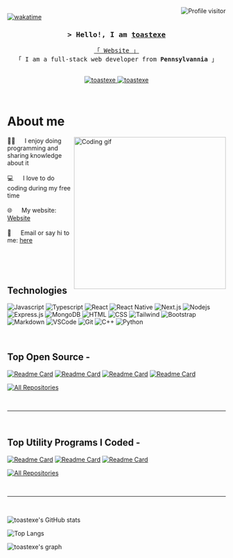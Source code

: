 <!--
<h2 align="center">
  <img src="https://media.giphy.com/media/hvRJCLFzcasrR4ia7z/giphy.gif" width="28">
</h2>
-->

<!--
<p align="center">
  <a href="https://github.com/toastexe"><img src="https://readme-typing-svg.herokuapp.com/?lines=Self%20Taught%20Programmer;Front%20End%20Developer;1.5%2B%20years%20of%20coding%20experience;Always%20learning%20new%20things&center=true&width=380&height=45"></a>
</p>

 -->

<a href="https://komarev.com/ghpvc/?username=toastexe">
  <img align="right" src="https://komarev.com/ghpvc/?username=toastexe&label=Visitors&color=0e75b6&style=flat" alt="Profile visitor" />
</a>


[![wakatime](https://wakatime.com/badge/user/eebb3dd8-d9b2-40de-9b88-6fd6cac99dbc.svg)](https://wakatime.com/@eebb3dd8-d9b2-40de-9b88-6fd6cac99dbc)

<!-- Intro  -->
<h3 align="center">
        <samp>&gt; Hello!, I am
                <b><a target="_blank" href="https://justmetoastexe.vercel.app">toastexe</a></b>
        </samp>
</h3>


<p align="center"> 
  <samp>
    <a href="https://justmetoastexe.vercel.app">「 Website 」</a>
    <br>
    「 I am a full-stack web developer from <b>Pennsylvannia</b> 」
    <br>
    <br>
  </samp>
</p>

<p align="center">
 <a href="https://justmetoastexe.vercel.app" target="blank">
  <img src="https://img.shields.io/badge/Website-327574?style=for-the-badge&logo=medium&logoColor=white" alt="toastexe" />
 </a>
 <a href="https://linkedin.com/in/al-siam" target="_blank">
  <img src="https://img.shields.io/badge/YouTube-e30b3e?style=for-the-badge&logo=youtube&logoColor=white" alt="toastexe"/>
 </a>
 <!-- <a href="https://dev.to/toastexe" target="_blank">
  <img src="https://img.shields.io/badge/dev.to-0A0A0A?style=for-the-badge&logo=dev.to&logoColor=white" alt="toastexe" />
 </a> -->
 <!-- <a href="https://twitter.com/toastexe_dev" target="_blank">
  <img src="https://img.shields.io/badge/Twitter-1DA1F2?style=for-the-badge&logo=twitter&logoColor=white" />
 </a>
 <a href="https://instagram.com/toastexe_dev" target="_blank">
  <img src="https://img.shields.io/badge/Instagram-fe4164?style=for-the-badge&logo=instagram&logoColor=white" alt="toastexe" />
 </a> 
 <a href="https://facebook.com/toastexe.world" target="_blank">
  <img src="https://img.shields.io/badge/Facebook-20BEFF?&style=for-the-badge&logo=facebook&logoColor=white" alt="toastexe"  />
  </a>  -->
</p>
<br />

<!-- About Section -->
 # About me
 
<p>
 <img align="right" width="350" src="/assets/programmer.gif" alt="Coding gif" />
  
 👨‍💻 &emsp; I enjoy doing programming and sharing knowledge about it<br/><br/>
 💻 &emsp; I love to do coding during my free time<br/><br/>
 🌐 &emsp; My website: [Website](https://justmetoastexe.vercel.app/contact)<br/><br/>
 💬 &emsp; Email or say hi to me: [here](https://justmetoastexe.vercel.app/contact)

</p>

<br/>
<br/>
<br/>

## Technologies

![Javascript](https://img.shields.io/badge/Javascript-F0DB4F?style=for-the-badge&labelColor=black&logo=javascript&logoColor=F0DB4F)
![Typescript](https://img.shields.io/badge/Typescript-007acc?style=for-the-badge&labelColor=black&logo=typescript&logoColor=007acc)
![React](https://img.shields.io/badge/-React-61DBFB?style=for-the-badge&labelColor=black&logo=react&logoColor=61DBFB)
![React Native](https://img.shields.io/badge/React_Native-20232A?style=for-the-badge&logo=react&logoColor=61DAFB)
![Next.js](https://img.shields.io/badge/next.js-000000?style=for-the-badge&logo=nextdotjs&logoColor=white)
![Nodejs](https://img.shields.io/badge/Nodejs-3C873A?style=for-the-badge&labelColor=black&logo=node.js&logoColor=3C873A)
![Express.js](https://img.shields.io/badge/Express.js-000000?style=for-the-badge&logo=express&logoColor=white)
![MongoDB](https://img.shields.io/badge/MongoDB-4EA94B?style=for-the-badge&logo=mongodb&logoColor=white)
![HTML](https://img.shields.io/badge/HTML-E34F26?style=for-the-badge&logo=html5&logoColor=white)
![CSS](https://img.shields.io/badge/CSS-1572B6?style=for-the-badge&logo=css3&logoColor=white)
![Tailwind](https://img.shields.io/badge/Tailwind_CSS-092749?style=for-the-badge&logo=tailwindcss&logoColor=06B6D4&labelColor=000000)
![Bootstrap](https://img.shields.io/badge/Bootstrap-563D7C?style=for-the-badge&logo=bootstrap&logoColor=white)
![Markdown](https://img.shields.io/badge/Markdown-000000?style=for-the-badge&logo=markdown&logoColor=white)
![VSCode](https://img.shields.io/badge/Visual_Studio-0078d7?style=for-the-badge&logo=visual%20studio&logoColor=white)
![Git](https://img.shields.io/badge/Git-F05032?style=for-the-badge&logo=git&logoColor=white)
![C++](https://img.shields.io/badge/C++-%2300599C.svg?&style=for-the-badge&logo=c%2B%2B&logoColor=white)
![Python](https://img.shields.io/badge/Python-%2300599C.svg?&style=for-the-badge&logo=c%2B%2B&logoColor=white)

<br/>

## Top Open Source -
[![Readme Card](https://toastexeactivitystats.vercel.app/api/pin/?username=toastexeBit&repo=toastexeBot)](https://github.com/toastexeBit/toastexeBot)
[![Readme Card](https://toastexeactivitystats.vercel.app/api/pin/?username=toastexeBit&repo=Cup)](https://github.com/toastexeBit/Cup)
[![Readme Card](https://toastexeactivitystats.vercel.app/api/pin/?username=toastexeBit&repo=toastexeOS)](https://github.com/toastexeBit/toastexeOS)
[![Readme Card](https://toastexeactivitystats.vercel.app/api/pin/?username=toastexeBit&repo=toastexezhs)](https://github.com/toastexeBit/toastexezhs)

<p align="left">
  <a href="https://github.com/toastexeBit?tab=repositories" target="_blank"><img alt="All Repositories" title="All Repositories" src="https://img.shields.io/badge/-All%20Repos-2962FF?style=for-the-badge&logo=koding&logoColor=white"/></a>
</p>

<br/>
<hr/>
<br/>

## Top Utility Programs I Coded -
[![Readme Card](https://toastexeactivitystats.vercel.app/api/pin/?username=toastexeBit&repo=toastexeGraphTools)](https://github.com/toastexeBit/toastexeGraphTools)
[![Readme Card](https://toastexeactivitystats.vercel.app/api/pin/?username=toastexeBit&repo=toastexeActivityStats)](https://github.com/toastexeBit/toastexeActivityStats)
[![Readme Card](https://toastexeactivitystats.vercel.app/api/pin/?username=toastexeBit&repo=toastexezhs)](https://github.com/toastexeBit/toastexezhs)

<p align="left">
  <a href="https://github.com/toastexeBit?tab=repositories" target="_blank"><img alt="All Repositories" title="All Repositories" src="https://img.shields.io/badge/-All%20Repos-2962FF?style=for-the-badge&logo=koding&logoColor=white"/></a>
</p>

<br/>
<hr/>
<br/>

![toastexe's GitHub stats](https://toastexeactivitystats.vercel.app/api?username=toastexeBit&show_icons=true&theme=radical)

![Top Langs](https://toastexeactivitystats.vercel.app/api/top-langs/?username=toastexeBit&layout=donut-vertical)

![toastexe's graph](https://toastexegraphtools.vercel.app/graph?username=toastexeBit&bg_color=3a88fe&color=004d65&line=263e0f&point=000000&area=true&hide_border=true)